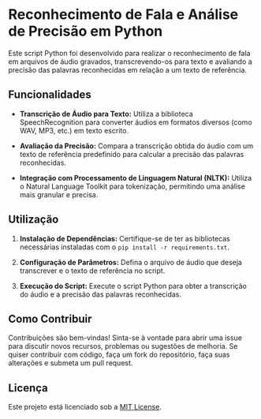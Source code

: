 # Reconhecimento de Fala e Análise de Precisão em Python

Este script Python foi desenvolvido para realizar o reconhecimento de fala em arquivos de áudio gravados, transcrevendo-os para texto e avaliando a precisão das palavras reconhecidas em relação a um texto de referência.

## Funcionalidades

- **Transcrição de Áudio para Texto:** Utiliza a biblioteca SpeechRecognition para converter áudios em formatos diversos (como WAV, MP3, etc.) em texto escrito.
  
- **Avaliação da Precisão:** Compara a transcrição obtida do áudio com um texto de referência predefinido para calcular a precisão das palavras reconhecidas.
  
- **Integração com Processamento de Linguagem Natural (NLTK):** Utiliza o Natural Language Toolkit para tokenização, permitindo uma análise mais granular e precisa.

## Utilização

1. **Instalação de Dependências:** Certifique-se de ter as bibliotecas necessárias instaladas com o `pip install -r requirements.txt`.
   
2. **Configuração de Parâmetros:** Defina o arquivo de áudio que deseja transcrever e o texto de referência no script.
   
3. **Execução do Script:** Execute o script Python para obter a transcrição do áudio e a precisão das palavras reconhecidas.

## Como Contribuir

Contribuições são bem-vindas! Sinta-se à vontade para abrir uma issue para discutir novos recursos, problemas ou sugestões de melhoria. Se quiser contribuir com código, faça um fork do repositório, faça suas alterações e submeta um pull request.

## Licença

Este projeto está licenciado sob a [MIT License](LICENSE).
